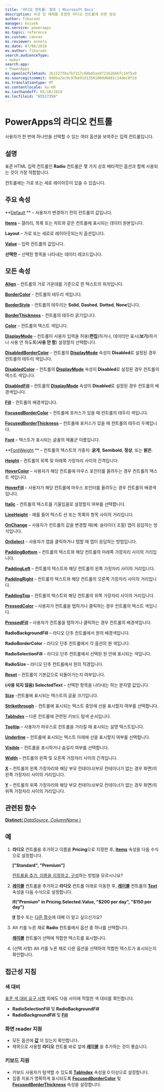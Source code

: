 ```yaml
---
title: '라디오 컨트롤: 참조 | Microsoft Docs'
description: 속성 및 예제를 포함한 라디오 컨트롤에 관한 정보
author: fikaradz
manager: kvivek
ms.service: powerapps
ms.topic: reference
ms.custom: canvas
ms.reviewer: anneta
ms.date: 07/06/2018
ms.author: fikaradz
search.audienceType:
- maker
search.app:
- PowerApps
ms.openlocfilehash: 2b1527f8a7bf157c88b85ae9721626b6fc14f5a9
ms.sourcegitcommit: 8d0ba2ec0c97be91d1350180dd6881c14dec8f2d
ms.translationtype: MT
ms.contentlocale: ko-KR
ms.lasthandoff: 05/10/2019
ms.locfileid: "65517359"
---
```

# <a name="radio-control-in-powerapps"></a>PowerApps의 라디오 컨트롤

사용자가 한 번에 하나만을 선택할 수 있는 여러 옵션을 보여주는 입력 컨트롤입니다.

## <a name="description"></a>설명

표준 HTML 입력 컨트롤인 **Radio** 컨트롤은 몇 가지 상호 배타적인 옵션과 함께 사용되는 것이 가장 적합합니다.

컨트롤에는 가로 또는 세로 레이아웃이 있을 수 있습니다.

## <a name="key-properties"></a>주요 속성

**[Default](properties-core.md) ** – 사용자가 변경하기 전의 컨트롤의 값입니다.

**[Items](properties-core.md)** – 갤러리, 목록 또는 차트와 같은 컨트롤에 표시되는 데이터 원본입니다.

**Layout** – 가로 또는 세로로 레이아웃되는지 옵션입니다.

**[Value](properties-core.md)** – 입력 컨트롤의 값입니다.

**선택한** – 선택한 항목을 나타내는 데이터 레코드입니다.

## <a name="all-properties"></a>모든 속성

**[Align](properties-text.md)** - 컨트롤의 가로 가운데를 기준으로 한 텍스트의 위치입니다.

**[BorderColor](properties-color-border.md)** - 컨트롤의 테두리 색입니다.

**[BorderStyle](properties-color-border.md)** - 컨트롤의 테두리는 **Solid**, **Dashed**, **Dotted**, **None**입니다.

**[BorderThickness](properties-color-border.md)** - 컨트롤의 테두리 굵기입니다.

**[Color](properties-color-border.md)** – 컨트롤의 텍스트 색입니다.

**[DisplayMode](properties-core.md)** – 컨트롤이 사용자 입력을 허용(**편집**)하거나, 데이터만 표시(**보기**)하거나 사용 안 하도록(**사용 안 함**) 설정할지 선택합니다.

**[DisabledBorderColor](properties-color-border.md)** – 컨트롤의 **[DisplayMode](properties-core.md)** 속성이 **Disabled**로 설정된 경우 컨트롤의 테두리 색입니다.

**[DisabledColor](properties-color-border.md)** – 컨트롤의 **[DisplayMode](properties-core.md)** 속성이 **Disabled**로 설정된 경우 컨트롤의 텍스트 색입니다.

**[DisabledFill](properties-color-border.md)** – 컨트롤의 **[DisplayMode](properties-core.md)** 속성이 **Disabled**로 설정된 경우 컨트롤의 배경색입니다.

**[Fill](properties-color-border.md)** - 컨트롤의 배경색입니다.

**[FocusedBorderColor](properties-color-border.md)** – 컨트롤에 포커스가 있을 때 컨트롤의 테두리 색입니다.

**[FocusedBorderThickness](properties-color-border.md)** – 컨트롤에 포커스가 있을 때 컨트롤의 테두리 두께입니다.

**[Font](properties-text.md)** – 텍스트가 표시되는 글꼴의 제품군 이름입니다.

**[FontWeight](properties-text.md) ** – 컨트롤의 텍스트의 가중치: **굵게**, **Semibold**, **정상**, 또는 **밝은**.

**[Height](properties-size-location.md)** – 컨트롤의 위쪽 및 아래쪽 가장자리 사이의 간격입니다.

**[HoverColor](properties-color-border.md)** – 사용자가 해당 컨트롤에 마우스 포인터를 올려두는 경우 컨트롤의 텍스트 색입니다.

**[HoverFill](properties-color-border.md)** – 사용자가 해당 컨트롤에 마우스 포인터를 올려두는 경우 컨트롤의 배경색입니다.

**[Italic](properties-text.md)** - 컨트롤의 텍스트를 기울임꼴로 설정할지 여부를 선택합니다.

**[LineHeight](properties-text.md)** - 예를 들어 텍스트 선 또는 목록의 항목 사이의 거리입니다.

**[OnChange](properties-core.md)** – 사용자가 컨트롤의 값을 변경할 때(예: 슬라이더 조절) 앱이 응답하는 방식입니다.

**[OnSelect](properties-core.md)** – 사용자가 앱을 클릭하거나 탭할 때 앱이 응답하는 방법입니다.

**[PaddingBottom](properties-size-location.md)** – 컨트롤의 텍스트와 해당 컨트롤의 아래쪽 가장자리 사이의 거리입니다.

**[PaddingLeft](properties-size-location.md)** – 컨트롤의 텍스트와 해당 컨트롤의 왼쪽 가장자리 사이의 거리입니다.

**[PaddingRight](properties-size-location.md)** – 컨트롤의 텍스트와 해당 컨트롤의 오른쪽 가장자리 사이의 거리입니다.

**[PaddingTop](properties-size-location.md)** – 컨트롤의 텍스트와 해당 컨트롤의 위쪽 가장자리 사이의 거리입니다.

**[PressedColor](properties-color-border.md)** – 사용자가 컨트롤을 탭하거나 클릭하는 경우 컨트롤의 텍스트 색입니다.

**[PressedFill](properties-color-border.md)** – 사용자가 컨트롤을 탭하거나 클릭하는 경우 컨트롤의 배경색입니다.

**RadioBackgroundFill** – 라디오 단추 컨트롤에서 원의 배경색입니다.

**RadioBorderColor** - 라디오 단추 컨트롤에서 각 옵션의 원 색입니다.

**RadioSelectionFill** – 라디오 단추 컨트롤에서 선택된 원 안에 표시되는 색입니다.

**RadioSize** – 라디오 단추 컨트롤에서 원의 직경입니다.

**[Reset](properties-core.md)** – 컨트롤이 기본값으로 되돌아가는지 여부입니다.

**(사용 되지 않음) SelectedText** – 선택한 항목을 나타내는 하는 문자열 값입니다.

**[Size](properties-text.md)** -컨트롤에 표시되는 텍스트의 글꼴 크기입니다.

**[Strikethrough](properties-text.md)** - 컨트롤에 표시되는 텍스트 중앙에 선을 표시할지 여부를 선택합니다.

**[TabIndex](properties-accessibility.md)** – 다른 컨트롤에 관련된 키보드 탐색 순서입니다.

**[Tooltip](properties-core.md)** – 사용자가 마우스로 컨트롤을 가리킬 때 표시되는 설명 텍스트입니다.

**[Underline](properties-text.md)** – 컨트롤에 표시되는 텍스트 아래에 선을 표시할지 여부를 선택합니다.

**[Visible](properties-core.md)** – 컨트롤을 표시하거나 숨길지 여부를 선택합니다.

**[Width](properties-size-location.md)** – 컨트롤의 왼쪽 및 오른쪽 가장자리 사이의 간격입니다.

**[X](properties-size-location.md)** – 컨트롤의 왼쪽 가장자리와 해당 부모 컨테이너(부모 컨테이너가 없는 경우 화면)의 왼쪽 가장자리 사이의 거리입니다.

**[Y](properties-size-location.md)** – 컨트롤의 위쪽 가장자리와 해당 부모 컨테이너(부모 컨테이너가 없는 경우 화면)의 위쪽 가장자리 사이의 거리입니다.

## <a name="related-functions"></a>관련된 함수

[**Distinct**( *DataSource*, *ColumnName* )](../functions/function-distinct.md)

## <a name="example"></a>예

1. **라디오** 컨트롤을 추가하고 이름을 **Pricing**으로 지정한 후, **[Items](properties-core.md)** 속성을 다음 수식으로 설정합니다.

    **["Standard", "Premium"]**

    [컨트롤을 추가, 이름을 지정하고, 구성](../add-configure-controls.md)하는 방법을 모르시나요?

2. **[레이블](control-text-box.md)** 컨트롤을 추가하고 **라디오** 컨트롤 아래로 이동한 후, **[레이블](control-text-box.md)** 컨트롤의 **[Text](properties-core.md)** 속성을 다음 수식으로 설정합니다.

    **If("Premium" in Pricing.Selected.Value, "$200 per day", "$150 per day")**

    **[If](../functions/function-if.md)** 함수 또는 [다른 함수](../formula-reference.md)에 대해 더 알고 싶으신가요?

3. Alt 키를 누른 채로 **Radio** 컨트롤에서 옵션 중 하나를 선택합니다.

    **[레이블](control-text-box.md)** 컨트롤이 선택에 적합한 텍스트를 표시합니다.

4. (선택 사항) Alt 키를 누른 채로 다른 옵션을 선택하여 적합한 텍스트가 표시되는지 확인합니다.

## <a name="accessibility-guidelines"></a>접근성 지침

### <a name="color-contrast"></a>색 대비

[표준 색 대비 요구 사항](../accessible-apps-color.md) 외에도 다음 사이에 적절한 색 대비를 확인합니다.

* **RadioSelectionFill** 및 **RadioBackgroundFill**
* **RadioBackgroundFill** 및 **[Fill](properties-color-border.md)**

### <a name="screen-reader-support"></a>화면 reader 지원

* 모든 옵션에 **[값](properties-core.md)** 이 있는지 확인합니다.
* 제목으로 사용할 **라디오** 컨트롤 바로 앞에 **[레이블](control-text-box.md)** 을 추가하는 것이 좋습니다.

### <a name="keyboard-support"></a>키보드 지원

* 키보드 사용자가 탐색할 수 있도록 **[TabIndex](properties-accessibility.md)** 속성을 0 이상으로 설정합니다.
* 집중 지표가 명확하게 표시되도록 **[FocusedBorderColor](properties-color-border.md)** 및 **[FocusedBorderThickness](properties-color-border.md)** 속성을 설정합니다.
